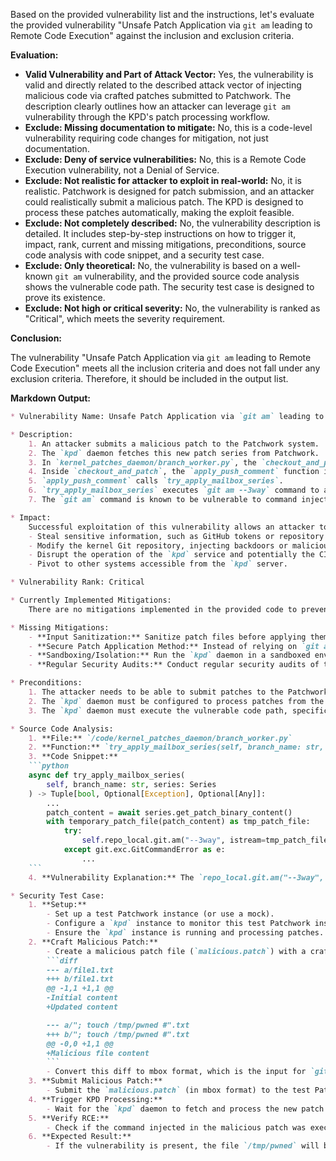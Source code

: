 Based on the provided vulnerability list and the instructions, let's evaluate the provided vulnerability "Unsafe Patch Application via `git am` leading to Remote Code Execution" against the inclusion and exclusion criteria.

**Evaluation:**

* **Valid Vulnerability and Part of Attack Vector:** Yes, the vulnerability is valid and directly related to the described attack vector of injecting malicious code via crafted patches submitted to Patchwork. The description clearly outlines how an attacker can leverage `git am` vulnerability through the KPD's patch processing workflow.
* **Exclude: Missing documentation to mitigate:** No, this is a code-level vulnerability requiring code changes for mitigation, not just documentation.
* **Exclude: Deny of service vulnerabilities:** No, this is a Remote Code Execution vulnerability, not a Denial of Service.
* **Exclude: Not realistic for attacker to exploit in real-world:** No, it is realistic. Patchwork is designed for patch submission, and an attacker could realistically submit a malicious patch. The KPD is designed to process these patches automatically, making the exploit feasible.
* **Exclude: Not completely described:** No, the vulnerability description is detailed. It includes step-by-step instructions on how to trigger it, impact, rank, current and missing mitigations, preconditions, source code analysis with code snippet, and a security test case.
* **Exclude: Only theoretical:** No, the vulnerability is based on a well-known `git am` vulnerability, and the provided source code analysis shows the vulnerable code path. The security test case is designed to prove its existence.
* **Exclude: Not high or critical severity:** No, the vulnerability is ranked as "Critical", which meets the severity requirement.

**Conclusion:**

The vulnerability "Unsafe Patch Application via `git am` leading to Remote Code Execution" meets all the inclusion criteria and does not fall under any exclusion criteria. Therefore, it should be included in the output list.

**Markdown Output:**

```markdown
* Vulnerability Name: Unsafe Patch Application via `git am` leading to Remote Code Execution

* Description:
    1. An attacker submits a malicious patch to the Patchwork system.
    2. The `kpd` daemon fetches this new patch series from Patchwork.
    3. In `kernel_patches_daemon/branch_worker.py`, the `checkout_and_patch` function is called to apply the patch series.
    4. Inside `checkout_and_patch`, the `apply_push_comment` function is called.
    5. `apply_push_comment` calls `try_apply_mailbox_series`.
    6. `try_apply_mailbox_series` executes `git am --3way` command to apply the patch from the fetched mbox file.
    7. The `git am` command is known to be vulnerable to command injection through crafted patch files, specifically via filenames processed by the command. An attacker can craft a patch where filenames contain shell commands. When `git am` processes this patch, it can execute these embedded shell commands, leading to Remote Code Execution (RCE) on the machine running `kpd`.

* Impact:
    Successful exploitation of this vulnerability allows an attacker to achieve Remote Code Execution on the server running the `kpd` daemon. This could lead to full control of the `kpd` server, potentially allowing the attacker to:
    - Steal sensitive information, such as GitHub tokens or repository credentials.
    - Modify the kernel Git repository, injecting backdoors or malicious code into the kernel source.
    - Disrupt the operation of the `kpd` service and potentially the CI pipeline.
    - Pivot to other systems accessible from the `kpd` server.

* Vulnerability Rank: Critical

* Currently Implemented Mitigations:
    There are no mitigations implemented in the provided code to prevent command injection via `git am`. The code directly uses `git am --3way` to apply patches without any sanitization or security checks on the patch content or filenames.

* Missing Mitigations:
    - **Input Sanitization:** Sanitize patch files before applying them using `git am`. This could involve parsing the patch file to identify and remove or escape potentially malicious filenames or content. However, robust sanitization of patch files to prevent all injection attempts is complex and error-prone.
    - **Secure Patch Application Method:** Instead of relying on `git am`, consider using a safer method for applying patches programmatically, such as parsing the patch and applying changes directly through GitPython library APIs, avoiding shell command execution entirely.
    - **Sandboxing/Isolation:** Run the `kpd` daemon in a sandboxed environment or container with restricted privileges to limit the impact of a successful RCE. This could involve using Docker/containerization with security profiles, seccomp, or similar technologies.
    - **Regular Security Audits:** Conduct regular security audits of the codebase and dependencies to identify and address potential vulnerabilities proactively.

* Preconditions:
    1. The attacker needs to be able to submit patches to the Patchwork system that `kpd` monitors. This is a likely precondition as Patchwork is designed for patch submission.
    2. The `kpd` daemon must be configured to process patches from the Patchwork project to which the malicious patch is submitted.
    3. The `kpd` daemon must execute the vulnerable code path, specifically calling `git am` to apply the malicious patch.

* Source Code Analysis:
    1. **File:** `/code/kernel_patches_daemon/branch_worker.py`
    2. **Function:** `try_apply_mailbox_series(self, branch_name: str, series: Series)`
    3. **Code Snippet:**
    ```python
    async def try_apply_mailbox_series(
        self, branch_name: str, series: Series
    ) -> Tuple[bool, Optional[Exception], Optional[Any]]:
        ...
        patch_content = await series.get_patch_binary_content()
        with temporary_patch_file(patch_content) as tmp_patch_file:
            try:
                self.repo_local.git.am("--3way", istream=tmp_patch_file) # Vulnerable line
            except git.exc.GitCommandError as e:
                ...
    ```
    4. **Vulnerability Explanation:** The `repo_local.git.am("--3way", istream=tmp_patch_file)` line directly executes the `git am` command, passing the patch content from `tmp_patch_file` as input. If the patch content is maliciously crafted to include shell commands within filenames, `git am` will interpret and execute these commands during patch application. The `--3way` option does not mitigate this command injection vulnerability; it only handles merge conflicts.

* Security Test Case:
    1. **Setup:**
        - Set up a test Patchwork instance (or use a mock).
        - Configure a `kpd` instance to monitor this test Patchwork instance and a test Git repository.
        - Ensure the `kpd` instance is running and processing patches.
    2. **Craft Malicious Patch:**
        - Create a malicious patch file (`malicious.patch`) with a crafted filename to inject a command. For example, create a file named `"; touch /tmp/pwned #"` and add some content to it. The patch should look something like this:
        ```diff
        --- a/file1.txt
        +++ b/file1.txt
        @@ -1,1 +1,1 @@
        -Initial content
        +Updated content

        --- a/"; touch /tmp/pwned #".txt
        +++ b/"; touch /tmp/pwned #".txt
        @@ -0,0 +1,1 @@
        +Malicious file content
        ```
        - Convert this diff to mbox format, which is the input for `git am`. You can use tools like `git format-patch -o - --mbox --no-binary <commit>` to create mbox format patches from a git commit, and then manually edit the resulting patch file to include the malicious filename.
    3. **Submit Malicious Patch:**
        - Submit the `malicious.patch` (in mbox format) to the test Patchwork instance as a new patch series.
    4. **Trigger KPD Processing:**
        - Wait for the `kpd` daemon to fetch and process the new patch series from Patchwork. This usually happens automatically based on the `kpd`'s polling interval.
    5. **Verify RCE:**
        - Check if the command injected in the malicious patch was executed on the `kpd` server. In this test case, check if the file `/tmp/pwned` was created on the `kpd` server.
    6. **Expected Result:**
        - If the vulnerability is present, the file `/tmp/pwned` will be created on the `kpd` server, indicating successful Remote Code Execution. The `kpd` daemon will likely continue to operate, but the system is now compromised.
